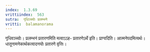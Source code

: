 ```yaml
---
index:  1.3.69
vrittiindex:  563
sutra:  गृधिञ्च्योः प्रलम्भने
vritti:  balamanorama 
---
```


गृधिवञ्च्योः। प्रलम्भनं प्रतारणमिति मत्वाऽऽह- प्रतारणेऽर्थे इति। प्राग्वदिति। आत्मनेपदमित्यर्थः। धातूनामनेकार्थकत्वादनयोः प्रतारणे वृत्तिः। 

